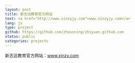 ```yaml
---
layout: post
title: 新志远教育官方网站
text: <a href="http://www.xinzyjy.com">www.xinzyjy.com</a>
lang: js
type: project 
github: https://github.com/zhousning/zhiyuan.github.com
status: public
categories: projects 
---
```


新志远教育官方网站：www.xinzy.com
